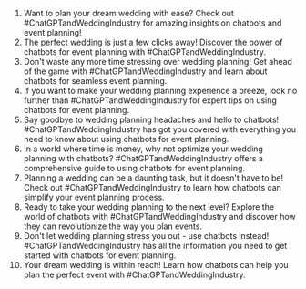 1. Want to plan your dream wedding with ease? Check out #ChatGPTandWeddingIndustry for amazing insights on chatbots and event planning!
2. The perfect wedding is just a few clicks away! Discover the power of chatbots for event planning with #ChatGPTandWeddingIndustry.
3. Don't waste any more time stressing over wedding planning! Get ahead of the game with #ChatGPTandWeddingIndustry and learn about chatbots for seamless event planning.
4. If you want to make your wedding planning experience a breeze, look no further than #ChatGPTandWeddingIndustry for expert tips on using chatbots for event planning.
5. Say goodbye to wedding planning headaches and hello to chatbots! #ChatGPTandWeddingIndustry has got you covered with everything you need to know about using chatbots for event planning.
6. In a world where time is money, why not optimize your wedding planning with chatbots? #ChatGPTandWeddingIndustry offers a comprehensive guide to using chatbots for event planning.
7. Planning a wedding can be a daunting task, but it doesn't have to be! Check out #ChatGPTandWeddingIndustry to learn how chatbots can simplify your event planning process.
8. Ready to take your wedding planning to the next level? Explore the world of chatbots with #ChatGPTandWeddingIndustry and discover how they can revolutionize the way you plan events.
9. Don't let wedding planning stress you out - use chatbots instead! #ChatGPTandWeddingIndustry has all the information you need to get started with chatbots for event planning.
10. Your dream wedding is within reach! Learn how chatbots can help you plan the perfect event with #ChatGPTandWeddingIndustry.
